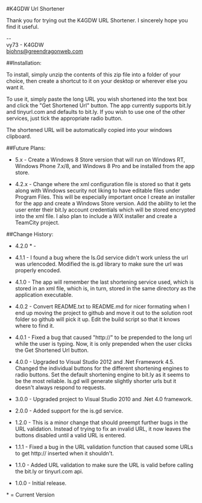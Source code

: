 #K4GDW Url Shortener

Thank you for trying out the K4GDW URL Shortener.  I sincerely hope you find it useful.

--  
vy73 - K4GDW  
bjohns@greendragonweb.com

##Installation:

To install, simply unzip the contents of this zip file into a folder of your choice, then create a shortcut to it on your desktop or wherever else you want it.

To use it, simply paste the long URL you wish shortened into the text box and click the "Get Shortened Url" button.  The app currently supports bit.ly and tinyurl.com and defaults to bit.ly.  If you wish to use one of the other services, just tick the appropriate radio button.

The shortened URL will be automatically copied into your windows clipboard.

##Future Plans:

* 5.x -	Create a Windows 8 Store version that will run on Windows RT, Windows Phone 7.x/8, and Windows 8 Pro and be installed from the app store.

* 4.2.x - Change where the xml configuration file is stored so that it gets along with Windows security not liking to have editable files under Program Files.  This will be especially important once I create an installer for the app and create a Windows Store version.  Add the ability to let the user enter their bit.ly account credentials which will be stored encrypted into the xml file.  I also plan to include a WiX installer and create a TeamCity project.

##Change History:
* 4.2.0 * - 
* 4.1.1 - I found a bug where the Is.Gd service didn't work unless the url was urlencoded.  Modified the is.gd library to make sure the url was properly encoded.

* 4.1.0 - The app will remember the last shortening service used, which is stored in an xml file, which is, in turn, stored in the same directory as the application executable.

* 4.0.2 - Convert README.txt to README.md for nicer formating when I end up moving the project to github and move it out to the solution root folder so github will pick it up.  Edit the build script so that it knows where to find it.

* 4.0.1	- Fixed a bug that caused "http://" to be prepended to the long url while the user is typing.  Now, it is only prepended when the user clicks the Get Shortened Url button.

* 4.0.0 - Upgraded to Visual Studio 2012 and .Net Framework 4.5.  Changed the individual buttons for the different shortening engines to radio buttons.  Set the default shortening engine to bit.ly as it seems to be the most reliable.  Is.gd will generate slightly shorter urls but it doesn't always respond to requests.

* 3.0.0	- Upgraded project to Visual Studio 2010 and .Net 4.0 framework.

* 2.0.0	- Added support for the is.gd service.

* 1.2.0 - This is a minor change that should preempt further bugs in the URL validation.  Instead of trying to fix an invalid URL, it now leaves the buttons disabled until a valid URL is entered.

* 1.1.1	- Fixed a bug in the URL validation function that caused some URLs to get http:// inserted when it shouldn't.

* 1.1.0 - Added URL validation to make sure the URL is valid before calling the bit.ly or tinyurl.com api.

* 1.0.0	- Initial release.

\* = Current Version
